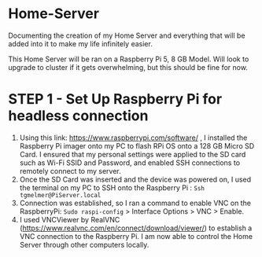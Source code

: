 # Home-Server
Documenting the creation of my Home Server and everything that will be added into it to make my life infinitely easier.

This Home Server will be ran on a Raspberry Pi 5, 8 GB Model. Will look to upgrade to cluster if it gets overwhelming, but this should be fine for now.

# STEP 1 - Set Up Raspberry Pi for headless connection
1. Using this link: https://www.raspberrypi.com/software/ , I installed the Raspberry Pi imager onto my PC to flash RPi OS onto a 128 GB Micro SD Card. I ensured that my personal settings were applied to the SD card such as Wi-Fi SSID and Password, and enabled SSH connections to remotely connect to my server.
2. Once the SD Card was inserted and the device was powered on, I used the terminal on my PC to SSH onto the Raspberry Pi : ```Ssh tgmelmer@PiServer.local```
3. Connection was established, so I ran a command to enable VNC on the RaspberryPi: ```Sudo raspi-config``` > Interface Options > VNC > Enable.
4. I used VNCViewer by RealVNC (https://www.realvnc.com/en/connect/download/viewer/) to establish a VNC connection to the Raspberry Pi. I am now able to control the Home Server through other computers locally.
